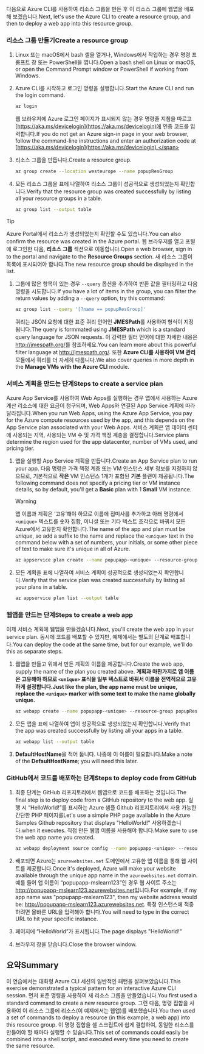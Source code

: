 <span data-ttu-id="75799-101">다음으로 Azure CLI를 사용하여 리소스 그룹을 만든 후 이 리소스 그룹에 웹앱을 배포해 보겠습니다.</span><span class="sxs-lookup"><span data-stu-id="75799-101">Next, let's use the Azure CLI to create a resource group, and then to deploy a web app into this resource group.</span></span> 

### <a name="create-a-resource-group"></a><span data-ttu-id="75799-102">리소스 그룹 만들기</span><span class="sxs-lookup"><span data-stu-id="75799-102">Create a resource group</span></span>

1. <span data-ttu-id="75799-103">Linux 또는 macOS에서 bash 셸을 열거나, Windows에서 작업하는 경우 명령 프롬프트 창 또는 PowerShell을 엽니다.</span><span class="sxs-lookup"><span data-stu-id="75799-103">Open a bash shell on Linux or macOS, or open the Command Prompt window or PowerShell if working from Windows.</span></span>

1. <span data-ttu-id="75799-104">Azure CLI를 시작하고 로그인 명령을 실행합니다.</span><span class="sxs-lookup"><span data-stu-id="75799-104">Start the Azure CLI and run the login command.</span></span>

    ```bash
    az login
    ```
    <span data-ttu-id="75799-105">웹 브라우저에 Azure 로그인 페이지가 표시되지 않는 경우 명령줄 지침을 따르고 [https://aka.ms/devicelogin](https://aka.ms/devicelogin)에 인증 코드를 입력합니다.</span><span class="sxs-lookup"><span data-stu-id="75799-105">If you do not get an Azure sign-in page in your web browser, follow the command-line instructions and enter an authorization code at [https://aka.ms/devicelogin](https://aka.ms/devicelogin).</span></span>

1. <span data-ttu-id="75799-106">리소스 그룹을 만듭니다.</span><span class="sxs-lookup"><span data-stu-id="75799-106">Create a resource group.</span></span>

    ```bash
    az group create --location westeurope --name popupResGroup
    ```

1. <span data-ttu-id="75799-107">모든 리소스 그룹을 표에 나열하여 리소스 그룹이 성공적으로 생성되었는지 확인합니다.</span><span class="sxs-lookup"><span data-stu-id="75799-107">Verify that the resource group was created successfully by listing all your resource groups in a table.</span></span>

    ```bash
    az group list --output table
    ```

> [!TIP]
> <span data-ttu-id="75799-108">Azure Portal에서 리소스가 생성되었는지 확인할 수도 있습니다.</span><span class="sxs-lookup"><span data-stu-id="75799-108">You can also confirm the resource was created in the Azure portal.</span></span> <span data-ttu-id="75799-109">웹 브라우저를 열고 포털에 로그인한 다음, **리소스 그룹** 섹션으로 이동합니다.</span><span class="sxs-lookup"><span data-stu-id="75799-109">Open a web browser, sign in to the portal and navigate to the **Resource Groups** section.</span></span> <span data-ttu-id="75799-110">새 리소스 그룹이 목록에 표시되어야 합니다.</span><span class="sxs-lookup"><span data-stu-id="75799-110">The new resource group should be displayed in the list.</span></span>

1. <span data-ttu-id="75799-111">그룹에 많은 항목이 있는 경우 `--query` 옵션을 추가하여 반환 값을 필터링하고 다음 명령을 시도합니다.</span><span class="sxs-lookup"><span data-stu-id="75799-111">If you have a lot of items in the group, you can filter the return values by adding a `--query` option, try this command:</span></span>

    ```bash
    az group list --query '[?name == popupResGroup]'
    ```

    <span data-ttu-id="75799-112">쿼리는 JSON 요청에 대한 표준 쿼리 언어인 **JMESPath**를 사용하여 형식이 지정됩니다.</span><span class="sxs-lookup"><span data-stu-id="75799-112">The query is formmated using **JMESPath** which is a standard query language for JSON requests.</span></span> <span data-ttu-id="75799-113">이 강력한 필터 언어에 대한 자세한 내용은 <http://jmespath.org/>를 참조하세요.</span><span class="sxs-lookup"><span data-stu-id="75799-113">You can learn more about this powerful filter language at <http://jmespath.org/>.</span></span> <span data-ttu-id="75799-114">또한 **Azure CLI를 사용하여 VM 관리** 모듈에서 쿼리를 더 자세히 다룹니다.</span><span class="sxs-lookup"><span data-stu-id="75799-114">We also cover queries in more depth in the **Manage VMs with the Azure CLI** module.</span></span>

### <a name="steps-to-create-a-service-plan"></a><span data-ttu-id="75799-115">서비스 계획을 만드는 단계</span><span class="sxs-lookup"><span data-stu-id="75799-115">Steps to create a service plan</span></span>

<span data-ttu-id="75799-116">Azure App Service를 사용하여 Web Apps를 실행하는 경우 앱에서 사용하는 Azure 계산 리소스에 대한 요금이 청구되며, Web Apps와 연결된 App Service 계획에 따라 달라집니다.</span><span class="sxs-lookup"><span data-stu-id="75799-116">When you run Web Apps, using the Azure App Service, you pay for the Azure compute resources used by the app, and this depends on the App Service plan associated with your Web Apps.</span></span> <span data-ttu-id="75799-117">서비스 계획은 앱 데이터 센터에 사용되는 지역, 사용되는 VM 수 및 가격 책정 계층을 결정합니다.</span><span class="sxs-lookup"><span data-stu-id="75799-117">Service plans determine the region used for the app datacenter, number of VMs used, and pricing tier.</span></span>

1. <span data-ttu-id="75799-118">앱을 실행할 App Service 계획을 만듭니다.</span><span class="sxs-lookup"><span data-stu-id="75799-118">Create an App Service plan to run your app.</span></span> <span data-ttu-id="75799-119">다음 명령은 가격 책정 계층 또는 VM 인스턴스 세부 정보를 지정하지 않으므로, 기본적으로 **작은** VM 인스턴스 1개가 포함된 **기본** 플랜이 제공됩니다.</span><span class="sxs-lookup"><span data-stu-id="75799-119">The following command does not specify a pricing tier or VM instance details, so by default, you'll get a **Basic** plan with 1 **Small** VM instance.</span></span>

    > [!WARNING]
    > <span data-ttu-id="75799-120">앱 이름과 계획은 ‘고유’해야 하므로 이름에 접미사를 추가하고 아래 명령에서 `<unique>` 텍스트를 숫자 집합, 이니셜 또는 기타 텍스트 조각으로 바꿔서 모든 Azure에서 고유한지 확인합니다.</span><span class="sxs-lookup"><span data-stu-id="75799-120">The name of the app and plan must be _unique_, so add a suffix to the name and replace the `<unique>` text in the command below with a set of numbers, your initials, or some other piece of text to make sure it's unique in all of Azure.</span></span> 

    ```bash
    az appservice plan create --name popupapp-<unique> --resource-group popupResGroup --location westeurope
    ```

1. <span data-ttu-id="75799-121">모든 계획을 표에 나열하여 서비스 계획이 성공적으로 생성되었는지 확인합니다.</span><span class="sxs-lookup"><span data-stu-id="75799-121">Verify that the service plan was created successfully by listing all your plans in a table.</span></span>

    ```bash
    az appservice plan list --output table
    ```

### <a name="steps-to-create-a-web-app"></a><span data-ttu-id="75799-122">웹앱을 만드는 단계</span><span class="sxs-lookup"><span data-stu-id="75799-122">Steps to create a web app</span></span>

<span data-ttu-id="75799-123">이제 서비스 계획에 웹앱을 만들겠습니다.</span><span class="sxs-lookup"><span data-stu-id="75799-123">Next, you'll create the web app in your service plan.</span></span> <span data-ttu-id="75799-124">동시에 코드를 배포할 수 있지만, 예제에서는 별도의 단계로 배포합니다.</span><span class="sxs-lookup"><span data-stu-id="75799-124">You can deploy the code at the same time, but for our example, we'll do this as separate steps.</span></span>

1. <span data-ttu-id="75799-125">웹앱을 만들고 위에서 만든 계획의 이름을 제공합니다.</span><span class="sxs-lookup"><span data-stu-id="75799-125">Create the web app, supply the name of the plan you created above.</span></span> <span data-ttu-id="75799-126">**계획과 마찬가지로 앱 이름은 고유해야 하므로 `<unique>` 표식을 일부 텍스트로 바꿔서 이름을 전역적으로 고유하게 설정합니다.**</span><span class="sxs-lookup"><span data-stu-id="75799-126">**Just like the plan, the app name must be unique, replace the `<unique>` marker with some text to make the name globally unique.**</span></span>
    ```bash
    az webapp create --name popupapp-<unique> --resource-group popupResGroup --plan popupapp-<unique>
    ```

1. <span data-ttu-id="75799-127">모든 앱을 표에 나열하여 앱이 성공적으로 생성되었는지 확인합니다.</span><span class="sxs-lookup"><span data-stu-id="75799-127">Verify that the app was created successfully by listing all your apps in a table.</span></span>

    ```bash
    az webapp list --output table
    ```

1. <span data-ttu-id="75799-128">**DefaultHostName**을 적어 둡니다. 나중에 이 이름이 필요합니다.</span><span class="sxs-lookup"><span data-stu-id="75799-128">Make a note of the **DefaultHostName**; you will need this later.</span></span>

### <a name="steps-to-deploy-code-from-github"></a><span data-ttu-id="75799-129">GitHub에서 코드를 배포하는 단계</span><span class="sxs-lookup"><span data-stu-id="75799-129">Steps to deploy code from GitHub</span></span>

1. <span data-ttu-id="75799-130">최종 단계는 GitHub 리포지토리에서 웹앱으로 코드를 배포하는 것입니다.</span><span class="sxs-lookup"><span data-stu-id="75799-130">The final step is to deploy code from a GitHub repository to the web app.</span></span> <span data-ttu-id="75799-131">실행 시 “HelloWorld!”를 표시하는 Azure 샘플 Github 리포지토리에서 사용 가능한 간단한 PHP 페이지를</span><span class="sxs-lookup"><span data-stu-id="75799-131">Let's use a simple PHP page available in the Azure Samples Github repository that displays "HelloWorld!"</span></span> <span data-ttu-id="75799-132">사용하겠습니다.</span><span class="sxs-lookup"><span data-stu-id="75799-132">when it executes.</span></span> <span data-ttu-id="75799-133">직접 만든 웹앱 이름을 사용해야 합니다.</span><span class="sxs-lookup"><span data-stu-id="75799-133">Make sure to use the web app name you created.</span></span>

    ```bash
    az webapp deployment source config --name popupapp-<unique> --resource-group popupResGroup --repo-url "https://github.com/Azure-Samples/php-docs-hello-world" --branch master --manual-integration
    ```

1. <span data-ttu-id="75799-134">배포되면 Azure는 `azurewebsites.net` 도메인에서 고유한 앱 이름을 통해 웹 사이트를 제공합니다.</span><span class="sxs-lookup"><span data-stu-id="75799-134">Once it's deployed, Azure will make your website available through the unique app name in the `azurewebsites.net` domain.</span></span> <span data-ttu-id="75799-135">예를 들어 앱 이름이 “popupapp-mslearn123”인 경우 웹 사이트 주소는 <http://popupapp-mslearn123.azurewebsites.net>입니다.</span><span class="sxs-lookup"><span data-stu-id="75799-135">For example, if my app name was "popupapp-mslearn123", then my website address would be: <http://popupapp-mslearn123.azurewebsites.net>.</span></span> <span data-ttu-id="75799-136">특정 인스턴스에 적중하려면 올바른 URL을 입력해야 합니다.</span><span class="sxs-lookup"><span data-stu-id="75799-136">You will need to type in the correct URL to hit your specific instance.</span></span>

1. <span data-ttu-id="75799-137">페이지에 “HelloWorld”가 표시됩니다.</span><span class="sxs-lookup"><span data-stu-id="75799-137">The page displays "HelloWorld!"</span></span>

1. <span data-ttu-id="75799-138">브라우저 창을 닫습니다.</span><span class="sxs-lookup"><span data-stu-id="75799-138">Close the browser window.</span></span>

## <a name="summary"></a><span data-ttu-id="75799-139">요약</span><span class="sxs-lookup"><span data-stu-id="75799-139">Summary</span></span>

<span data-ttu-id="75799-140">이 연습에서는 대화형 Azure CLI 세션의 일반적인 패턴을 살펴보았습니다.</span><span class="sxs-lookup"><span data-stu-id="75799-140">This exercise demonstrated a typical pattern for an interactive Azure CLI session.</span></span> <span data-ttu-id="75799-141">먼저 표준 명령을 사용하여 새 리소스 그룹을 만들었습니다.</span><span class="sxs-lookup"><span data-stu-id="75799-141">You first used a standard command to create a new resource group.</span></span> <span data-ttu-id="75799-142">그런 다음, 명령 집합을 사용하여 이 리소스 그룹에 리소스(이 예제에서는 웹앱)를 배포했습니다.</span><span class="sxs-lookup"><span data-stu-id="75799-142">You then used a set of commands to deploy a resource (in this example, a web app) into this resource group.</span></span> <span data-ttu-id="75799-143">이 명령 집합을 셸 스크립트에 쉽게 결합하여, 동일한 리소스를 만들어야 할 때마다 실행할 수 있습니다.</span><span class="sxs-lookup"><span data-stu-id="75799-143">This set of commands could easily be combined into a shell script, and executed every time you need to create the same resource.</span></span>

